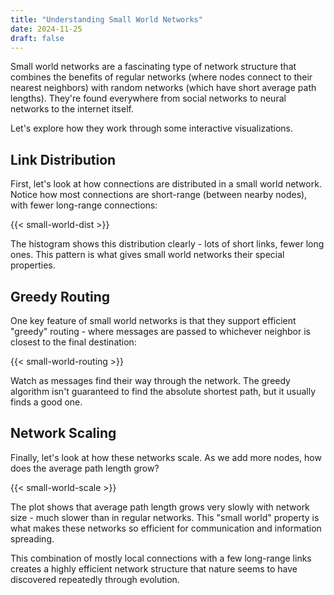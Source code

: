 ```yaml
---
title: "Understanding Small World Networks"
date: 2024-11-25
draft: false
---
```


Small world networks are a fascinating type of network structure that combines the benefits of regular networks (where nodes connect to their nearest neighbors) with random networks (which have short average path lengths). They're found everywhere from social networks to neural networks to the internet itself.

Let's explore how they work through some interactive visualizations.

## Link Distribution

First, let's look at how connections are distributed in a small world network. Notice how most connections are short-range (between nearby nodes), with fewer long-range connections:

{{< small-world-dist >}}

The histogram shows this distribution clearly - lots of short links, fewer long ones. This pattern is what gives small world networks their special properties.

## Greedy Routing

One key feature of small world networks is that they support efficient "greedy" routing - where messages are passed to whichever neighbor is closest to the final destination:

{{< small-world-routing >}}

Watch as messages find their way through the network. The greedy algorithm isn't guaranteed to find the absolute shortest path, but it usually finds a good one.

## Network Scaling

Finally, let's look at how these networks scale. As we add more nodes, how does the average path length grow?

{{< small-world-scale >}}

The plot shows that average path length grows very slowly with network size - much slower than in regular networks. This "small world" property is what makes these networks so efficient for communication and information spreading.

This combination of mostly local connections with a few long-range links creates a highly efficient network structure that nature seems to have discovered repeatedly through evolution.
